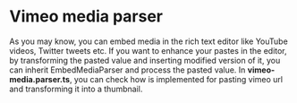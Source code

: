# Vimeo media parser

As you may know, you can embed media in the rich text editor like YouTube videos, Twitter tweets etc. If you want to enhance your pastes in the editor,
by transforming the pasted value and inserting modified version of it, you can inherit EmbedMediaParser and process the pasted value. In **vimeo-media.parser.ts**, you can check
how is implemented for pasting vimeo url and transforming it into a thumbnail.
